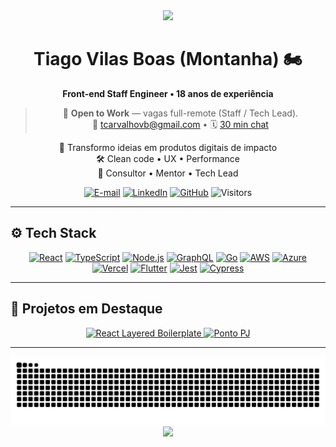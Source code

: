 <div align="center">
  <img src="https://capsule-render.vercel.app/api?type=waving&color=0:F5F5F5,50:E8E8E8,100:D3D3D3&height=120&section=header"/>

  <h1>Tiago Vilas Boas (Montanha) 🏍️</h1>
  <strong>Front-end Staff Engineer • 18 anos de experiência</strong>

  > 🚀 **Open to Work** — vagas full-remote (Staff / Tech Lead).  
  > 📧 tcarvalhovb@gmail.com • 🗓️ [30 min chat](https://calendly.com/tcarvalhovb/)

  <p>🚀 Transformo ideias em produtos digitais de impacto<br/>
     🛠️ Clean code • UX • Performance<br/>
     🤝 Consultor • Mentor • Tech Lead
  </p>

  <!-- Contatos -->
  <p>
    <a href="mailto:tiagovilasboas@gmail.com"><img alt="E-mail" src="https://img.shields.io/badge/Email-D14836?style=for-the-badge&logo=gmail&logoColor=white"/></a>
    <a href="https://www.linkedin.com/in/tiagovilasboas/"><img alt="LinkedIn" src="https://img.shields.io/badge/LinkedIn-0077B5?style=for-the-badge&logo=linkedin&logoColor=white"/></a>
    <a href="https://github.com/tiagovilasboas"><img alt="GitHub" src="https://img.shields.io/badge/GitHub-181717?style=for-the-badge&logo=github"/></a>
    <img alt="Visitors" src="https://komarev.com/ghpvc/?username=tiagovilasboas&style=for-the-badge&color=3ECF8E"/>
  </p>
</div>

---

## ⚙️ Tech Stack
<p align="center">
  <a href="#"><img src="https://img.shields.io/badge/React-20232A?style=for-the-badge&logo=react&logoColor=61DAFB" alt="React"/></a>
  <a href="#"><img src="https://img.shields.io/badge/TypeScript-3178C6?style=for-the-badge&logo=typescript&logoColor=white" alt="TypeScript"/></a>
  <a href="#"><img src="https://img.shields.io/badge/Node.js-339933?style=for-the-badge&logo=node.js&logoColor=white" alt="Node.js"/></a>
  <a href="#"><img src="https://img.shields.io/badge/GraphQL-E10098?style=for-the-badge&logo=graphql&logoColor=white" alt="GraphQL"/></a>
  <a href="#"><img src="https://img.shields.io/badge/Go-00ADD8?style=for-the-badge&logo=go&logoColor=white" alt="Go"/></a>
  <a href="#"><img src="https://img.shields.io/badge/AWS-FF9900?style=for-the-badge&logo=amazonaws&logoColor=white" alt="AWS"/></a>
  <a href="#"><img src="https://img.shields.io/badge/Azure-0078D4?style=for-the-badge&logo=microsoftazure&logoColor=white" alt="Azure"/></a>
  <a href="#"><img src="https://img.shields.io/badge/Vercel-000000?style=for-the-badge&logo=vercel&logoColor=white" alt="Vercel"/></a>
  <a href="#"><img src="https://img.shields.io/badge/Flutter-02569B?style=for-the-badge&logo=flutter&logoColor=white" alt="Flutter"/></a>
  <a href="#"><img src="https://img.shields.io/badge/Jest-C21325?style=for-the-badge&logo=jest&logoColor=white" alt="Jest"/></a>
  <a href="#"><img src="https://img.shields.io/badge/Cypress-17202C?style=for-the-badge&logo=cypress&logoColor=white" alt="Cypress"/></a>
</p>

---

## 🌟 Projetos em Destaque

<p align="center">
  <a href="https://github.com/tiagovilasboas/react-layered-boilerplate">
    <img src="https://github-readme-stats.vercel.app/api/pin/?username=tiagovilasboas&repo=react-layered-boilerplate&theme=radical&hide_border=true" alt="React Layered Boilerplate"/>
  </a>
  <a href="https://github.com/tiagovilasboas/ponto-pj">
    <img src="https://github-readme-stats.vercel.app/api/pin/?username=tiagovilasboas&repo=ponto-pj&theme=radical&hide_border=true" alt="Ponto PJ"/>
  </a>
</p>

---

<div align="center">
  <img src="https://github.com/tiagovilasboas/tiagovilasboas/blob/output/github-contribution-grid-snake.svg" alt="snake gif" />
</div>

<div align="center">
  <img src="https://capsule-render.vercel.app/api?type=waving&color=0:F5F5F5,50:E8E8E8,100:D3D3D3&height=120&section=footer"/>
</div>
